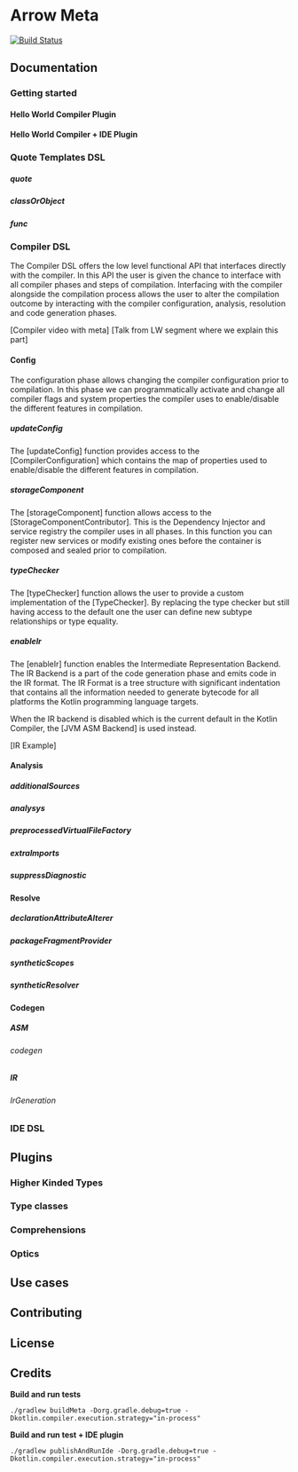 # Arrow Meta

[![Build Status](https://img.shields.io/endpoint.svg?url=https%3A%2F%2Factions-badge.atrox.dev%2Farrow-kt%2Farrow-meta%2Fbadge%3Fref%3Dmaster&style=flat)](https://actions-badge.atrox.dev/arrow-kt/arrow-meta/goto?ref=master)

## Documentation

### Getting started
#### Hello World Compiler Plugin
#### Hello World Compiler + IDE Plugin

### Quote Templates DSL
##### quote
##### classOrObject
##### func

### Compiler DSL

The Compiler DSL offers the low level functional API that interfaces directly with the compiler.
In this API the user is given the chance to interface with all compiler phases and steps of compilation.
Interfacing with the compiler alongside the compilation process allows the user to alter the compilation outcome by
interacting with the compiler configuration, analysis, resolution and code generation phases.

[Compiler video with meta]
[Talk from LW segment where we explain this part]

#### Config

The configuration phase allows changing the compiler configuration prior to compilation.
In this phase we can programmatically activate and change all compiler flags and system
properties the compiler uses to enable/disable the different features in compilation.

##### updateConfig

The [updateConfig] function provides access to the [CompilerConfiguration] which contains the map of properties used
to enable/disable the different features in compilation.

##### storageComponent

The [storageComponent] function allows access to the [StorageComponentContributor]. 
This is the Dependency Injector and service registry the compiler uses in all phases.
In this function you can register new services or modify existing ones before the container is composed and sealed prior to compilation.

##### typeChecker

The [typeChecker] function allows the user to provide a custom implementation of the [TypeChecker].
By replacing the type checker but still having access to the default one the user can define new subtype relationships or type equality.

##### enableIr

The [enableIr] function enables the Intermediate Representation Backend. 
The IR Backend is a part of the code generation phase and emits code in the IR format.
The IR Format is a tree structure with significant indentation that contains all the information needed to generate bytecode
for all platforms the Kotlin programming language targets.

When the IR backend is disabled which is the current default in the Kotlin Compiler, the [JVM ASM Backend] is used instead.

[IR Example]

#### Analysis
##### additionalSources
##### analysys
##### preprocessedVirtualFileFactory
##### extraImports
##### suppressDiagnostic

#### Resolve
##### declarationAttributeAlterer
##### packageFragmentProvider
##### syntheticScopes
##### syntheticResolver

#### Codegen
##### ASM
###### codegen
##### IR
###### IrGeneration

### IDE DSL

## Plugins

### Higher Kinded Types
### Type classes
### Comprehensions
### Optics

## Use cases

## Contributing

## License

## Credits

**Build and run tests**

```
./gradlew buildMeta -Dorg.gradle.debug=true -Dkotlin.compiler.execution.strategy="in-process"
```

**Build and run test + IDE plugin**

```
./gradlew publishAndRunIde -Dorg.gradle.debug=true -Dkotlin.compiler.execution.strategy="in-process"
```
